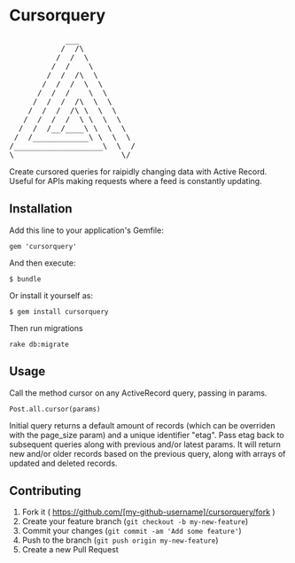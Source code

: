 # Cursorquery

<pre>
            ___
           /  /\
          /  /  \
         /  /    \
        /  /  /\  \
       /  /  /  \  \
      /  /  /    \  \
     /  /  /  /\  \  \
    /  /  /  /\ \  \  \
   /  /  /  /  \ \  \  \
  /  /  /__/____\ \  \  \
 /  /____________\ \  \  \
/___________________\  \  /
\_______________________\/
</pre>

Create cursored queries for raipidly changing data with Active Record.
Useful for APIs making requests where a feed is constantly updating.

## Installation

Add this line to your application's Gemfile:

    gem 'cursorquery'

And then execute:

    $ bundle

Or install it yourself as:

    $ gem install cursorquery

Then run migrations

    rake db:migrate

## Usage

Call the method cursor on any ActiveRecord query, passing in params.

    Post.all.cursor(params)

Initial query returns a default amount of records (which can be overriden with
the page_size param) and a unique identifier "etag". Pass etag back to
subsequent queries along with previous and/or latest params. It will return
new and/or older records based on the previous query, along with arrays of
updated and deleted records.

## Contributing

1. Fork it ( https://github.com/[my-github-username]/cursorquery/fork )
2. Create your feature branch (`git checkout -b my-new-feature`)
3. Commit your changes (`git commit -am 'Add some feature'`)
4. Push to the branch (`git push origin my-new-feature`)
5. Create a new Pull Request
